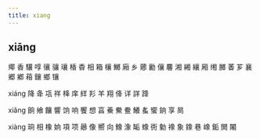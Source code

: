 ```yaml
---
title: xiang
---
```


## xiāng
鄊
香
驤
啍
忀
骧
瓖
楿
稥
相
箱
欀
鱜
廂
乡
薌
勷
儴
麘
湘
緗
纕
厢
缃
膷
萫
芗
襄
郷
鄕
葙
鑲
鄉
镶




xiáng
降
夅
瓨
祥
栙
庠
絴
羏
羊
翔
佭
详
詳
跭






xiǎng
餉
飨
饟
響
饷
响
饗
想
亯
鯗
鮝
鲞
鱶
蚃
蠁
銄
享
晑






xiàng
珦
相
橡
姠
項
项
曏
像
嚮
向
鱌
潒
缿
蟓
衖
勨
襐
象
鐌
巷
嶑
銗
閧
闂
